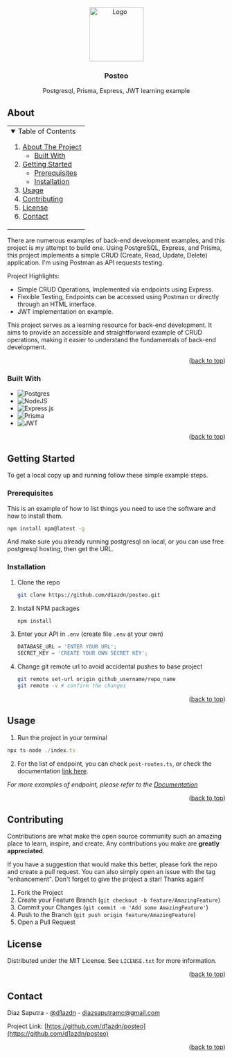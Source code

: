 <div align="center" id="readme-top">
  <a href="https://github.com/d1azdn/posteo">
    <img src="..." alt="Logo" width="125" height="125">
  </a>
  <h3>Posteo</h3>
  <p>Postgresql, Prisma, Express, JWT learning example</p>
</div>

## About
<table>
<tr>
<td>
<details open>
<summary>Table of Contents</summary>
  <ol>
    <li><a href="#about">About The Project</a>
      <ul>
        <li><a href="#built-with">Built With</a></li>
      </ul>
    </li>
    <li>
      <a href="#getting-started">Getting Started</a>
      <ul>
        <li><a href="#prerequisites">Prerequisites</a></li>
        <li><a href="#installation">Installation</a></li>
      </ul>
    </li>
    <li><a href="#usage">Usage</a></li>
    <li><a href="#contributing">Contributing</a></li>
    <li><a href="#license">License</a></li>
    <li><a href="#contact">Contact</a></li>
  </ol>
</details>
</td>
</tr>
</table>

There are numerous examples of back-end development examples, and this project is my attempt to build one. Using PostgreSQL, Express, and Prisma, this project implements a simple CRUD (Create, Read, Update, Delete) application. I'm using Postman as API requests testing.

Project Highlights:
* Simple CRUD Operations, Implemented via endpoints using Express.
* Flexible Testing, Endpoints can be accessed using Postman or directly through an HTML interface.
* JWT implementation on example.

This project serves as a learning resource for back-end development. It aims to provide an accessible and straightforward example of CRUD operations, making it easier to understand the fundamentals of back-end development.

<p align="right">(<a href="#readme-top">back to top</a>)</p>



### Built With

* ![Postgres](https://img.shields.io/badge/postgres-%23316192.svg?style=for-the-badge&logo=postgresql&logoColor=white)
* ![NodeJS](https://img.shields.io/badge/node.js-6DA55F?style=for-the-badge&logo=node.js&logoColor=white)
* 	![Express.js](https://img.shields.io/badge/express.js-%23404d59.svg?style=for-the-badge&logo=express&logoColor=%2361DAFB)
* ![Prisma](https://img.shields.io/badge/Prisma-3982CE?style=for-the-badge&logo=Prisma&logoColor=white)
* ![JWT](https://img.shields.io/badge/JWT-black?style=for-the-badge&logo=JSON%20web%20tokens)

<!-- For badges, you can check here. -->
<!--https://github.com/Ileriayo/markdown-badges-->


<p align="right">(<a href="#readme-top">back to top</a>)</p>



<!-- GETTING STARTED -->
## Getting Started

To get a local copy up and running follow these simple example steps.

### Prerequisites

This is an example of how to list things you need to use the software and how to install them.

  ```sh
  npm install npm@latest -g
  ```

And make sure you already running postgresql on local, or you can use free postgresql hosting, then get the URL.

### Installation



1. Clone the repo
   ```sh
   git clone https://github.com/d1azdn/posteo.git
   ```
2. Install NPM packages
   ```sh
   npm install
   ```
4. Enter your API in `.env` (create file `.env` at your own)
   ```js
   DATABASE_URL = 'ENTER YOUR URL';
   SECRET_KEY = 'CREATE YOUR OWN SECRET KEY';
   ```
5. Change git remote url to avoid accidental pushes to base project
   ```sh
   git remote set-url origin github_username/repo_name
   git remote -v # confirm the changes
   ```

<p align="right">(<a href="#readme-top">back to top</a>)</p>



<!-- USAGE EXAMPLES -->
## Usage

1. Run the project in your terminal
```js
npx ts-node ./index.ts
```

2. For the list of endpoint, you can check `post-routes.ts`, or check the documentation [link here](https://diazdn-source.online/posteo).

_For more examples of endpoint, please refer to the [Documentation](https://diazdn-source.online/posteo)_

<p align="right">(<a href="#readme-top">back to top</a>)</p>



<!-- ROADMAP
## Roadmap

- [x] Add Changelog
- [x] Add back to top links
- [ ] Add Additional Templates w/ Examples
- [ ] Add "components" document to easily copy & paste sections of the readme
- [ ] Multi-language Support
    - [ ] Chinese
    - [ ] Spanish

See the [open issues](https://github.com/othneildrew/Best-README-Template/issues) for a full list of proposed features (and known issues).

<p align="right">(<a href="#readme-top">back to top</a>)</p> -->



<!-- CONTRIBUTING -->
## Contributing

Contributions are what make the open source community such an amazing place to learn, inspire, and create. Any contributions you make are **greatly appreciated**.

If you have a suggestion that would make this better, please fork the repo and create a pull request. You can also simply open an issue with the tag "enhancement".
Don't forget to give the project a star! Thanks again!

1. Fork the Project
2. Create your Feature Branch (`git checkout -b feature/AmazingFeature`)
3. Commit your Changes (`git commit -m 'Add some AmazingFeature'`)
4. Push to the Branch (`git push origin feature/AmazingFeature`)
5. Open a Pull Request


<!-- ### Top contributors:

<a href="https://github.com/othneildrew/Best-README-Template/graphs/contributors">
  <img src="https://contrib.rocks/image?repo=othneildrew/Best-README-Template" alt="contrib.rocks image" />
</a>

<p align="right">(<a href="#readme-top">back to top</a>)</p> -->



<!-- LICENSE -->
## License

Distributed under the MIT License. See `LICENSE.txt` for more information.

<p align="right">(<a href="#readme-top">back to top</a>)</p>



<!-- CONTACT -->
## Contact

Diaz Saputra - [@d1azdn](https://instagram.com/d1azdn) - diazsaputramc@gmail.com

Project Link: [https://github.com/d1azdn/posteo](https://github.com/d1azdn/posteo)

<p align="right">(<a href="#readme-top">back to top</a>)</p>



<!-- ACKNOWLEDGMENTS
## Acknowledgments

Use this space to list resources you find helpful and would like to give credit to. I've included a few of my favorites to kick things off!

* [Choose an Open Source License](https://choosealicense.com)
* [GitHub Emoji Cheat Sheet](https://www.webpagefx.com/tools/emoji-cheat-sheet)
* [Malven's Flexbox Cheatsheet](https://flexbox.malven.co/)
* [Malven's Grid Cheatsheet](https://grid.malven.co/)
* [Img Shields](https://shields.io)
* [GitHub Pages](https://pages.github.com)
* [Font Awesome](https://fontawesome.com)
* [React Icons](https://react-icons.github.io/react-icons/search)

<p align="right">(<a href="#readme-top">back to top</a>)</p> -->